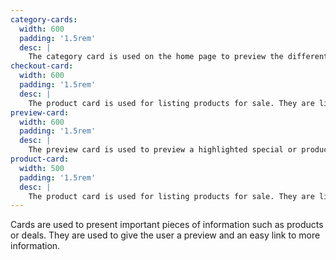 ```yaml
---
category-cards:
  width: 600
  padding: '1.5rem'
  desc: |
    The category card is used on the home page to preview the different category of products that are available.
checkout-card:
  width: 600
  padding: '1.5rem'
  desc: |
    The product card is used for listing products for sale. They are linked to the products page.
preview-card:
  width: 600
  padding: '1.5rem'
  desc: |
    The preview card is used to preview a highlighted special or product on the home page.
product-card:
  width: 500
  padding: '1.5rem'
  desc: |
    The product card is used for listing products for sale. They are linked to the products page.
---
```


  Cards are used to present important pieces of information such as products or deals. They are used to give the user a preview and an easy link to more information.
